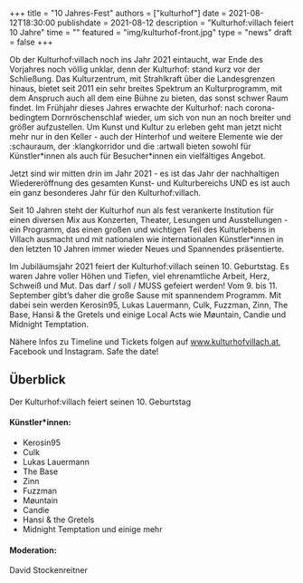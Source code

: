 +++
title = "10 Jahres-Fest"
authors = ["kulturhof"]
date = 2021-08-12T18:30:00
publishdate = 2021-08-12
description = "Kulturhof:villach feiert 10 Jahre"
time = ""
featured = "img/kulturhof-front.jpg"
type = "news"
draft = false
+++
 
Ob der Kulturhof:villach noch ins Jahr 2021 eintaucht, war Ende des Vorjahres noch völlig unklar, denn der Kulturhof: stand kurz vor der Schließung. Das Kulturzentrum, mit Strahlkraft über die Landesgrenzen hinaus, bietet seit 2011 ein sehr breites Spektrum an Kulturprogramm, mit dem Anspruch auch all dem eine Bühne zu bieten, das sonst schwer Raum findet. Im Frühjahr dieses Jahres erwachte der Kulturhof: nach corona-bedingtem Dornröschenschlaf wieder, um sich von nun an noch breiter und größer aufzustellen. Um Kunst und Kultur zu erleben geht man jetzt nicht mehr nur in den Keller - auch der Hinterhof und weitere Elemente wie der :schauraum, der :klangkorridor und die :artwall bieten sowohl für Künstler\*innen als auch für Besucher\*innen ein vielfältiges Angebot. 

Jetzt sind wir mitten drin im Jahr 2021 - es ist das Jahr der nachhaltigen Wiedereröffnung des gesamten Kunst- und Kulturbereichs UND es ist auch ein ganz besonderes Jahr für den Kulturhof:villach. 

Seit 10 Jahren steht der Kulturhof nun als fest verankerte Institution für einen diversen Mix aus Konzerten, Theater, Lesungen und Ausstellungen - ein Programm, das einen großen und wichtigen Teil des Kulturlebens in Villach ausmacht und mit nationalen wie internationalen Künstler\*innen in den letzten 10 Jahren immer wieder Neues und Spannendes präsentierte.

Im Jubiläumsjahr 2021 feiert der Kulturhof:villach seinen 10. Geburtstag. Es waren Jahre voller Höhen und Tiefen, viel ehrenamtliche Arbeit, Herz, Schweiß und Mut. Das darf / soll / MUSS gefeiert werden! Vom 9. bis 11. September gibt’s daher die große Sause mit spannendem Programm. Mit dabei sein werden Kerosin95, Lukas Lauermann, Culk, Fuzzman, Zinn, The Base, Hansi & the Gretels und einige Local Acts wie Møuntain, Candie und Midnight Temptation. 

Nähere Infos zu Timeline und Tickets folgen auf www.kulturhofvillach.at, Facebook und Instagram. Safe the date!


## Überblick

Der Kulturhof:villach feiert seinen 10. Geburtstag


#### Künstler\*innen:
- Kerosin95
- Culk
- Lukas Lauermann
- The Base
- Zinn
- Fuzzman
- Møuntain
- Candie
- Hansi & the Gretels
- Midnight Temptation und einige mehr

#### Moderation:
David Stockenreitner
